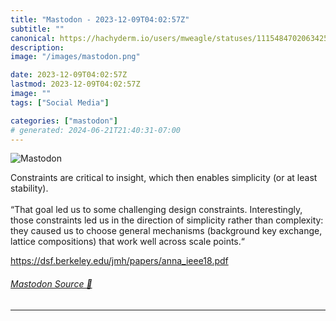 ```yaml
---
title: "Mastodon - 2023-12-09T04:02:57Z"
subtitle: ""
canonical: https://hachyderm.io/users/mweagle/statuses/111548470206342591
description:
image: "/images/mastodon.png"

date: 2023-12-09T04:02:57Z
lastmod: 2023-12-09T04:02:57Z
image: ""
tags: ["Social Media"]

categories: ["mastodon"]
# generated: 2024-06-21T21:40:31-07:00
---
```

![Mastodon](/images/mastodon.png)

<p>Constraints are critical to insight, which then enables simplicity (or at least stability).<br /> <br />“That goal led us to some challenging design constraints. Interestingly, those constraints led us in the direction of simplicity rather than complexity: they caused us to choose general mechanisms (background key exchange, lattice compositions) that work well across scale points.“</p><p><a href="https://dsf.berkeley.edu/jmh/papers/anna_ieee18.pdf" target="_blank" rel="nofollow noopener noreferrer" translate="no"><span class="invisible">https://</span><span class="ellipsis">dsf.berkeley.edu/jmh/papers/an</span><span class="invisible">na_ieee18.pdf</span></a></p>


###### [Mastodon Source 🐘](https://hachyderm.io/@mweagle/111548470206342591)

___
